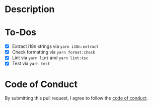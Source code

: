 # Description

<!-- Please describe the changes included in this PR here. -->

# To-Dos

<!-- Before submitting this PR, please lint and test your changes locally. -->
<!-- Add an 'x' between the brackets to mark each checkbox as checked. -->
<!-- (Feel free to remove any items that do not apply to this PR.) -->

- [x] Extract i18n strings via `yarn i18n:extract`
- [x] Check formatting via `yarn format:check`
- [x] Lint via `yarn lint` and `yarn lint:tsc`
- [x] Test via `yarn test`

# Code of Conduct

By submitting this pull request, I agree to follow the [code of conduct](https://some.engineering/code-of-conduct).
